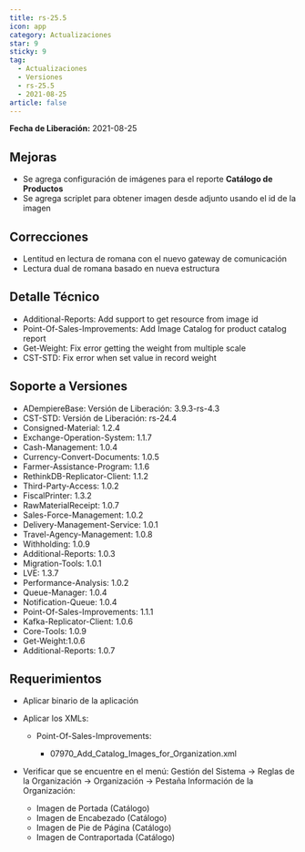 ```yaml
---
title: rs-25.5
icon: app
category: Actualizaciones
star: 9
sticky: 9
tag:
  - Actualizaciones
  - Versiones
  - rs-25.5
  - 2021-08-25
article: false
---
```


**Fecha de Liberación:** 2021-08-25

## Mejoras

- Se agrega configuración de imágenes para el reporte **Catálogo de Productos**
- Se agrega scriplet para obtener imagen desde adjunto usando el id de la imagen

## Correcciones

- Lentitud en lectura de romana con el nuevo gateway de comunicación
- Lectura dual de romana basado en nueva estructura

## Detalle Técnico

- Additional-Reports: Add support to get resource from image id
- Point-Of-Sales-Improvements: Add Image Catalog for product catalog report
- Get-Weight: Fix error getting the weight from multiple scale
- CST-STD: Fix error when set value in record weight

## Soporte a Versiones

- ADempiereBase: Versión de Liberación: 3.9.3-rs-4.3
- CST-STD: Versión de Liberación: rs-24.4
- Consigned-Material: 1.2.4
- Exchange-Operation-System: 1.1.7
- Cash-Management: 1.0.4
- Currency-Convert-Documents: 1.0.5
- Farmer-Assistance-Program: 1.1.6
- RethinkDB-Replicator-Client: 1.1.2
- Third-Party-Access: 1.0.2
- FiscalPrinter: 1.3.2
- RawMaterialReceipt: 1.0.7
- Sales-Force-Management: 1.0.2
- Delivery-Management-Service: 1.0.1
- Travel-Agency-Management: 1.0.8
- Withholding: 1.0.9
- Additional-Reports: 1.0.3
- Migration-Tools: 1.0.1
- LVE: 1.3.7
- Performance-Analysis: 1.0.2
- Queue-Manager: 1.0.4
- Notification-Queue: 1.0.4
- Point-Of-Sales-Improvements: 1.1.1
- Kafka-Replicator-Client: 1.0.6
- Core-Tools: 1.0.9
- Get-Weight:1.0.6
- Additional-Reports: 1.0.7

## Requerimientos

- Aplicar binario de la aplicación

- Aplicar los XMLs:
  
  - Point-Of-Sales-Improvements:
  
    - 07970_Add_Catalog_Images_for_Organization.xml
  
- Verificar que se encuentre en el menú: Gestión del Sistema -> Reglas de la Organización -> Organización -> Pestaña Información de la Organización:

  - Imagen de Portada (Catálogo)
  - Imagen de Encabezado (Catálogo)
  - Imagen de Pie de Página (Catálogo)
  - Imagen de Contraportada (Catálogo)
